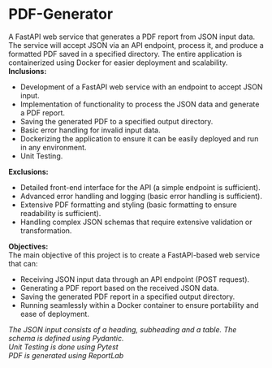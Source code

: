 # PDF-Generator
A FastAPI web service that generates a PDF report from JSON input data. The service will accept JSON via an API endpoint, process it, and produce a formatted PDF saved in a specified directory. The entire application is containerized using Docker for easier deployment and scalability.
**Inclusions:** 
* Development of a FastAPI web service with an endpoint to accept JSON input. 
* Implementation of functionality to process the JSON data and generate a PDF report. 
* Saving the generated PDF to a specified output directory. 
* Basic error handling for invalid input data. 
* Dockerizing the application to ensure it can be easily deployed and run in any environment.
* Unit Testing.

**Exclusions:** 
* Detailed front-end interface for the API (a simple endpoint is sufficient). 
* Advanced error handling and logging (basic error handling is sufficient). 
* Extensive PDF formatting and styling (basic formatting to ensure readability is sufficient). 
* Handling complex JSON schemas that require extensive validation or transformation. 

**Objectives:** <br>
The main objective of this project is to create a FastAPI-based web service that can: 
* Receiving JSON input data through an API endpoint (POST request). 
* Generating a PDF report based on the received JSON data. 
* Saving the generated PDF report in a specified output directory. 
* Running seamlessly within a Docker container to ensure portability and ease of deployment.

*The JSON input consists of a heading, subheading and a table. The schema is defined using Pydantic.*
<br>
*Unit Testing is done using Pytest*
<br>
*PDF is generated using ReportLab*
